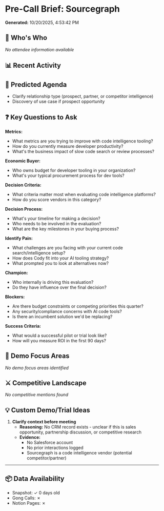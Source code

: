 # Pre-Call Brief: Sourcegraph

**Generated:** 10/20/2025, 4:53:42 PM

## 👥 Who's Who

_No attendee information available_

## 📊 Recent Activity

## 📝 Predicted Agenda

- Clarify relationship type (prospect, partner, or competitor intelligence)
- Discovery of use case if prospect opportunity

## ❓ Key Questions to Ask

**Metrics:**
- What metrics are you trying to improve with code intelligence tooling?
- How do you currently measure developer productivity?
- What's the business impact of slow code search or review processes?

**Economic Buyer:**
- Who owns budget for developer tooling in your organization?
- What's your typical procurement process for dev tools?

**Decision Criteria:**
- What criteria matter most when evaluating code intelligence platforms?
- How do you score vendors in this category?

**Decision Process:**
- What's your timeline for making a decision?
- Who needs to be involved in the evaluation?
- What are the key milestones in your buying process?

**Identify Pain:**
- What challenges are you facing with your current code search/intelligence setup?
- How does Cody fit into your AI tooling strategy?
- What prompted you to look at alternatives now?

**Champion:**
- Who internally is driving this evaluation?
- Do they have influence over the final decision?

**Blockers:**
- Are there budget constraints or competing priorities this quarter?
- Any security/compliance concerns with AI code tools?
- Is there an incumbent solution we'd be replacing?

**Success Criteria:**
- What would a successful pilot or trial look like?
- How will you measure ROI in the first 90 days?

## 🎯 Demo Focus Areas

_No demo focus areas identified_

## ⚔️ Competitive Landscape

_No competitive mentions found_

## 💡 Custom Demo/Trial Ideas

1. **Clarify context before meeting**
   - **Reasoning:** No CRM record exists - unclear if this is sales opportunity, partnership discussion, or competitive research
   - **Evidence:**
     - No Salesforce account
     - No prior interactions logged
     - Sourcegraph is a code intelligence vendor (potential competitor/partner)

---

## 📦 Data Availability
- Snapshot: ✓ 0 days old
- Gong Calls: ✗ 
- Notion Pages: ✗ 